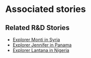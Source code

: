 # Associated stories

<!-- !!DO NOT REMOVE!! start autogenerated hyperlinks -->
## Related R&D Stories
- [Explorer Monti in Syria](../stories/?doc=R_Explorers_SYR)
- [Explorer Jennifer in Panama](../stories/?doc=R_Explorers_PAN)
- [Explorer Lantana in Nigeria](../stories/?doc=R_Explorers_NGN)
<!-- !!DO NOT REMOVE!! end autogenerated hyperlinks -->